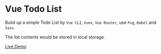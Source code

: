 # Vue Todo List

Build up a simple Todo List by `Vue CLI`, `Vuex`, `Vue Router`, use `Pug`, `Babel` and `Sass`.

The list contents would be stored in local storage.

[Live Demo](https://eyvindove.github.io/vue-todolist/)